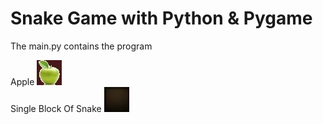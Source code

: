 # Snake Game with Python & Pygame
The main.py contains the program  

Apple ![](https://github.com/RaynierRaja/PythonSnakeGame/blob/master/Apple2.jpg)  
Single Block Of Snake ![](https://github.com/RaynierRaja/PythonSnakeGame/blob/master/Block.jpg)
